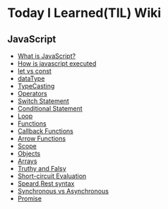 # Today I Learned(TIL) Wiki

## JavaScript
  * [What is JavaScript?](https://github.com/suntheblock/TIL/blob/main/JavaScript/What%20Is%20JavaScript%3F)
  * [How is javascript executed](https://github.com/suntheblock/TIL/blob/main/JavaScript/How%20is%20javascript%20executed.md)
  * [let vs const](https://github.com/suntheblock/TIL/blob/main/JavaScript/let%20vs%20const.md)
  * [dataType](https://github.com/suntheblock/TIL/blob/main/JavaScript/dataType.md)
  * [TypeCasting](https://github.com/suntheblock/TIL/blob/main/JavaScript/TypeCasting.md)
  * [Operators](https://github.com/suntheblock/TIL/blob/main/JavaScript/Operator.md)
  * [Switch Statement](https://github.com/suntheblock/TIL/blob/main/JavaScript/Switch%20Statement.md)
  * [Conditional Statement](https://github.com/suntheblock/TIL/blob/main/JavaScript/Conditional%20Statement.md)
  * [Loop](https://github.com/suntheblock/TIL/blob/main/JavaScript/loop.md)
  * [Functions](https://github.com/suntheblock/TIL/blob/main/JavaScript/function.md)
  * [Callback Functions](https://github.com/suntheblock/TIL/blob/main/JavaScript/call%20back%20function%20.md)
  * [Arrow Functions](https://github.com/suntheblock/TIL/blob/main/JavaScript/Arrow%20function%20.md)
  * [Scope](https://github.com/suntheblock/TIL/blob/main/JavaScript/Scope.md)
  * [Objects](https://github.com/suntheblock/TIL/blob/main/JavaScript/objects.md)
  * [Arrays](https://github.com/suntheblock/TIL/blob/main/JavaScript/Array.md)
  * [Truthy and Falsy](https://github.com/suntheblock/TIL/blob/main/JavaScript/Truthy%20and%20Falsy.md)
  * [Short-circuit Evaluation](https://github.com/suntheblock/TIL/blob/main/JavaScript/Short-circuit%20Evaluation.md)
  * [Speard,Rest syntax](https://github.com/suntheblock/TIL/blob/main/JavaScript/Speard%20%2C%20Rest%20syntax.md)
  * [Synchronous vs Asynchronous](https://github.com/suntheblock/TIL/blob/main/JavaScript/Synchronous%20%26%20Asynchronous.md)
  * [Promise](https://github.com/suntheblock/TIL/blob/main/JavaScript/Promise.md
)












    

